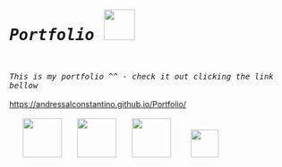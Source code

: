 # <samp><i> Portfolio </i></samp><img src="https://media4.giphy.com/media/mrF0X7kMMOX1if7ykw/giphy.gif?cid=790b761184fad64a2499ea2f5d4139e59f4075a0989982bf&rid=giphy.gif&ct=s" width="55"/>

<br>

<samp> <i> This is my portfolio ^^ - check it out clicking the link bellow</i></samp>
<br><br>
https://andressalconstantino.github.io/Portfolio/
<br><br>
 &#8287;&#8287;&#8287;&#8287;&#8287; <img src="https://img.icons8.com/ultraviolet/80/000000/html--v1.png" width="70"/> &#8287;&#8287;&#8287;&#8287;&#8287; <img src="https://img.icons8.com/ultraviolet/80/000000/css.png" width="70"/>  &#8287;&#8287;&#8287;&#8287;&#8287; <img src="https://img.icons8.com/ultraviolet/80/000000/js.png" width="70"/> &#8287;&#8287;&#8287;&#8287;&#8287;&#8287;&#8287; <img src="https://icon-library.com/images/jquery-icon-png/jquery-icon-png-7.jpg" width="50"/> 
<br>
<br>

#
